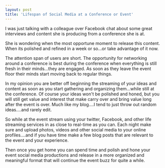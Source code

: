 ```yaml
---
layout: post
title: 'Lifespan of Social Media at a Conference or Event'
---
```

I was just talking with a colleague over Facebook chat about some great interviews and content she is producing from a conference she is at.<p></p>
She is wondering when the most opportune moment to release this content. When its polished and refined in a week or so...or take advantage of it now.<p></p>
The attention span of users are short. The opportunity for networking around a conference is best during the conference when everything is still fresh in their minds...they are engaged. As soon as they leave the event floor their minds start moving back to regular things.<p></p>
In my opinion you are better off beginning the streaming of your ideas and content as soon as you start gathering and organizing them...while still at the conference. Of course your ideas won't be polished and honed, but you will still get value and interest that make carry over and bring value long after the event is over. Much like my blog....I tend to just throw out random ideas....and rarely edit.<p></p>
So while at the event stream using your twitter, Facebook, and other life streaming services in as close to real-time as you can. Each night make sure and upload photos, videos and other social media to your online profiles....and if you have time make a few blog posts that are relevant to the event and your experience.<p></p>
Then once you get home you can spend time and polish and hone your event social media productions and release in a more organized and meaningful format that will continue the event buzz for quite a while.
